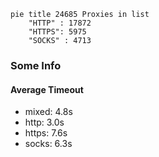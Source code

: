 
```mermaid
pie title 24685 Proxies in list
    "HTTP" : 17872
    "HTTPS": 5975
    "SOCKS" : 4713
```

### Some Info
#### Average Timeout

- mixed: 4.8s
- http: 3.0s
- https: 7.6s
- socks: 6.3s